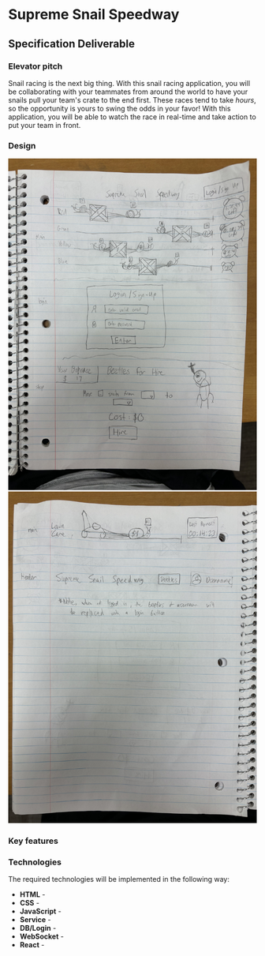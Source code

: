 # Supreme Snail Speedway

## Specification Deliverable

### Elevator pitch

Snail racing is the next big thing. With this snail racing application, you will be collaborating with your teammates from around the world to have your snails pull your team's crate to the end first. These races tend to take *hours*, so the opportunity is yours to swing the odds in your favor! With this application, you will be able to watch the race in real-time and take action to put your team in front.

### Design
![Mockup Pg. 1](early-concept/mock1.jpg)
![Mockup Pg. 2](early-concept/mock2.jpg)

### Key features


### Technologies

The required technologies will be implemented in the following way:

- **HTML** - 
- **CSS** - 
- **JavaScript** - 
- **Service** - 
- **DB/Login** - 
- **WebSocket** -
- **React** - 
